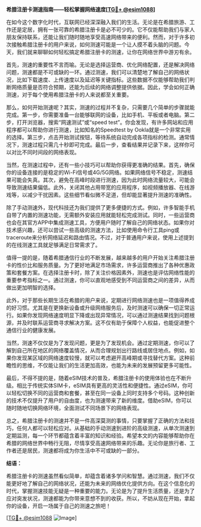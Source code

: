 **希腊注册卡测速指南——轻松掌握网络速度[[TG💪+ @esim1088](https://t.me/s/esim1088)]**

在如今这个数字化时代，互联网已经深深融入我们的生活。无论是在希腊旅游、工作还是定居，拥有一张可靠的希腊注册卡是必不可少的。它不仅能帮助我们与家人朋友保持联系，还能让我们随时随地享受高速网络带来的便利。然而，对于许多初次接触希腊注册卡的用户来说，如何测速可能是一个让人摸不着头脑的问题。今天，我们就来聊聊如何轻松搞定希腊注册卡的测速，让你在网络世界中游刃有余。

首先，测速的重要性不言而喻。无论是选择运营商、优化网络配置，还是解决网络问题，测速都是不可或缺的一环。通过测速，我们可以清楚地了解自己的网络状况，比如下载速度、上传速度以及延迟等关键指标。这些数据不仅能够帮助我们判断网络质量是否符合预期，还能为后续的网络调整提供依据。因此，学会如何正确测速，对于每个使用希腊注册卡的人来说都至关重要。

那么，如何开始测速呢？其实，测速的过程并不复杂，只需要几个简单的步骤就能完成。第一步，你需要准备一台能够联网的设备，比如手机、平板或者电脑。第二步，打开浏览器，搜索“网速测试”或“speed test”。你会发现，有许多网站和应用程序都可以帮助你进行测速，比如知名的Speedtest by Ookla就是一个非常实用的选择。第三步，点击开始测试按钮，等待系统自动完成各项指标的检测。通常情况下，测速过程只需几十秒即可完成。最后一步，查看结果并记录下来，这样你可以对比不同时间段的网络表现。

当然，在测速过程中，还有一些小技巧可以帮助你获得更准确的结果。首先，确保你的设备连接的是稳定的Wi-Fi信号或4G/5G网络。如果网络信号不稳定，测速结果可能会失真。其次，避免在高峰时段进行测速，因为此时网络流量较大，可能会导致测速结果偏低。此外，关闭其他占用带宽的应用程序，如视频播放器、在线游戏等，以减少干扰因素。这些细节看似微不足道，但却能显著提升测速的准确性。

除了手动测速外，现代科技还为我们提供了更多便捷的方式。例如，许多智能手机自带了内置的测速功能，无需额外安装应用就能轻松完成测试。同时，一些运营商也会在其官方APP中集成测速工具，方便用户随时了解自己的网络状态。如果你对技术感兴趣，还可以尝试一些高级的测速方法，比如使用命令行工具ping或traceroute来分析网络延迟和路由情况。不过，对于普通用户来说，使用上述提到的在线测速工具就足够满足日常需求了。

值得一提的是，随着希腊通信行业的不断发展，越来越多的用户开始关注希腊注册卡的性价比和服务质量。为了更好地满足市场需求，许多运营商推出了各种优惠政策和套餐方案。在选择注册卡时，除了关注价格因素外，测速也是评估网络性能的重要参考指标之一。通过测速，你可以直观地感受到不同运营商之间的差异，从而做出更加明智的选择。

此外，对于那些长期生活在希腊的用户来说，定期进行网络测速也是一项值得养成的好习惯。尤其是在更换新设备或升级网络服务后，及时测速可以确保一切正常运行。如果你发现网络速度明显下降或出现异常情况，可以通过测速结果找到问题根源，并及时联系运营商寻求解决方案。这不仅有助于保障个人权益，也能促进整个通信行业的健康发展。

当然，测速不仅仅是为了发现问题，更是为了发现机会。通过定期测速，你可以了解到自己所在地区的网络覆盖情况，从而合理规划出行路线或居住地点。例如，如果你发现某区域的网络速度较慢，就可以考虑避开高峰期或寻找替代方案。这种前瞻性的思维，不仅能让我们的生活更加高效，也能为未来的发展预留更多可能性。

最后，不得不提的是，随着eSIM技术的普及，希腊注册卡的使用体验也在不断升级。相比于传统实体SIM卡，eSIM具有更高的灵活性和便捷性。通过eSIM，你可以轻松切换不同的运营商和套餐，甚至在同一设备上同时支持多个号码。这种创新的技术不仅提升了用户的自由度，也为测速带来了新的维度。借助eSIM，你可以随时随地切换网络环境，全面测试不同场景下的网络表现。

总之，希腊注册卡的测速并不是一件高深莫测的事情，只要掌握了正确的方法和技巧，任何人都可以轻松应对。从基础的手动测速到进阶的高级测速，从单次测速到定期监测，每一个环节都蕴含着丰富的知识和经验。希望本文的内容能够帮助你在希腊的网络世界中畅行无阻，尽情享受高速网络带来的乐趣。无论你是旅行者、工作者还是居民，测速都将成为你生活中不可或缺的一部分。

**结语：**

希腊注册卡的测速虽然看似简单，却蕴含着诸多学问和智慧。通过测速，我们不仅能更好地了解自己的网络状况，还能为未来的网络优化提供方向。在这个信息化的时代，掌握测速技能无疑是一种重要的能力。无论是为了提升生活质量，还是为了应对突发状况，测速都能为你带来意想不到的收获。所以，不妨从现在开始，拿起你的设备，开启一场属于自己的测速之旅吧！

[[TG💪+ @esim1088](https://t.me/s/esim1088) ![Image](https://i.postimg.cc/4NQfJmqS/Snipaste-2025-05-13-00-14-12.png)]